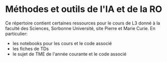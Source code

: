 # Méthodes et outils de l'IA et de la RO

Ce répertoire contient certaines ressources pour le cours de L3 donné à la faculté des Sciences, Sorbonne Université, site Pierre et Marie Curie. 
En particulier: 
* les notebooks pour les cours et le code associé
* les fiches de TDs
* le sujet de TME de l'année courante et le code associé
